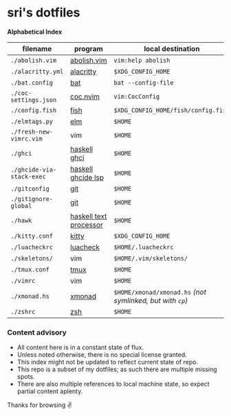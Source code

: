 # sri's dotfiles

**Alphabetical Index**

| filename                  | program                                                   | local destination                                         |
| ---                       | ---                                                       | ---                                                       |
| `./abolish.vim`           | [abolish.vim](https://github.com/tpope/vim-abolish)       | `vim:help abolish`                                        |
| `./alacritty.yml`         | [alacritty](https://github.com/alacritty/alacritty)       | `$XDG_CONFIG_HOME`                                        |
| `./bat.config`            | [bat](https://github.com/sharkdp/bat)                     | `bat --config-file`                                       |
| `./coc-settings.json`     | [coc.nvim](https://github.com/neoclide/coc.nvim)          | `vim:CocConfig`                                           |
| `./config.fish`           | [fish](https://fishshell.com)                             | `$XDG_CONFIG_HOME/fish/config.fish`                       |
| `./elmtags.py`            | [elm](https://elm-lang.org)                               | `$HOME`                                                   |
| `./fresh-new-vimrc.vim`   | vim                                                       | `$HOME`                                                   |
| `./ghci`                  | [haskell ghci]()                                          | `$HOME`                                                   |
| `./ghcide-via-stack-exec` | [haskell ghcide lsp]()                                    | `$HOME`                                                   |
| `./gitconfig`             | [git](https://git-scm.com/docs/git-config)                | `$HOME`                                                   |
| `./gitignore-global`      | [git](https://git-scm.com/docs/gitignore)                 | `$HOME`                                                   |
| `./hawk`                  | [haskell text processor](https://github.com/gelisam/hawk) | `$HOME`                                                   |
| `./kitty.conf`            | [kitty](https://sw.kovidgoyal.net/kitty/)                 | `$XDG_CONFIG_HOME`                                        |
| `./luacheckrc`            | [luacheck](https://github.com/mpeterv/luacheck/)          | `$HOME/.luacheckrc`                                       |
| `./skeletons/`            | vim                                                       | `$HOME/.vim/skeletons/`                                   |
| `./tmux.conf`             | [tmux](https://github.com/tmux/tmux)                      | `$HOME`                                                   |
| `./vimrc`                 | vim                                                       | `$HOME`                                                   |
| `./xmonad.hs`             | [xmonad](https://xmonad.org)                              | `$HOME/xmonad/xmonad.hs` *(not symlinked, but with `cp`)* |
| `./zshrc`                 | [zsh](https://www.zsh.org)                                | `$HOME`                                                   |

### Content advisory
- All content here is in a constant state of flux.
- Unless noted otherwise, there is no special license granted.
- This index might not be updated to reflect current state of repo.
- This repo is a subset of my dotfiles; as such there are multiple missing spots.
- There are also multiple references to local machine state, so expect partial content aplenty. 

Thanks for browsing ✌️
